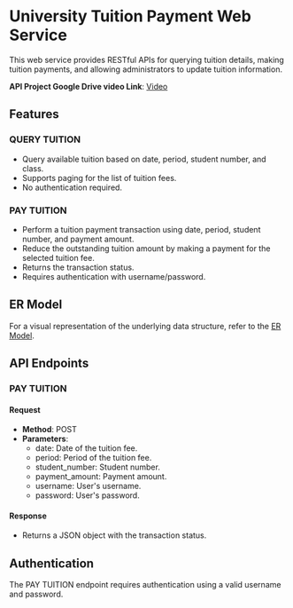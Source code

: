 # University Tuition Payment Web Service

This web service provides RESTful APIs for querying tuition details, making tuition payments, and allowing administrators to update tuition information.

**API Project Google Drive video Link**: [Video](#)

## Features

### QUERY TUITION

- Query available tuition based on date, period, student number, and class.
- Supports paging for the list of tuition fees.
- No authentication required.

### PAY TUITION

- Perform a tuition payment transaction using date, period, student number, and payment amount.
- Reduce the outstanding tuition amount by making a payment for the selected tuition fee.
- Returns the transaction status.
- Requires authentication with username/password.

## ER Model

For a visual representation of the underlying data structure, refer to the [ER Model](https://github.com/Atacanpo/University-pay/blob/main/ER%20Diagram.png).

## API Endpoints

### PAY TUITION

#### Request
- **Method**: POST
- **Parameters**:
  - date: Date of the tuition fee.
  - period: Period of the tuition fee.
  - student_number: Student number.
  - payment_amount: Payment amount.
  - username: User's username.
  - password: User's password.

#### Response
- Returns a JSON object with the transaction status.

## Authentication

The PAY TUITION endpoint requires authentication using a valid username and password.
